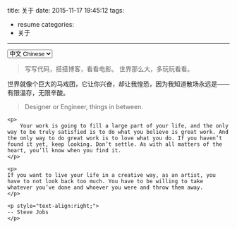 title: 关于
date: 2015-11-17 19:45:12
tags:
  - resume
categories:
  - 关于
---

<select onchange= "onLanChange(this.options[this.options.selectedIndex].value)">
    <option value="0" selected> 中文 Chinese </option>
    <option value="1"> 英语 English </option>
</select>

<!-- Chinese Version -->
<div class="zh">
    <blockquote>
        写写代码，搭搭博客，看看电影。
        世界那么大，多玩玩看看。
    </blockquote>
    <img src="http://7xqmgj.com1.z0.glb.clouddn.com/201607095.jpeg" alt="" class="shadow"/><br>
    世界就像个巨大的马戏团，它让你兴奋，却让我惶恐，因为我知道散场永远是——有限温存，无限辛酸。 

</div>

<!-- English Version -->
<div class="en">
    <blockquote>
        Designer or Engineer, things in between.
    </blockquote>

    <p>
        Your work is going to fill a large part of your life, and the only way to be truly satisfied is to do what you believe is great work. And the only way to do great work is to love what you do. If you haven’t found it yet, keep looking. Don’t settle. As with all matters of the heart, you’ll know when you find it.
    </p>

    <p>
    If you want to live your life in a creative way, as an artist, you have to not look back too much. You have to be willing to take whatever you’ve done and whoever you were and throw them away.
    </p>

    <p style="text-align:right;">
    -- Steve Jobs
    </p>

</div>

<!-- Handle Language Change -->
<script type="text/javascript">
    var $zh = document.querySelector(".zh");
    var $en = document.querySelector(".en");
    function onLanChange(index){
        if(index == 0){
            $zh.style.display = "block";
            $en.style.display = "none";
        }else{
            $en.style.display = "block";
            $zh.style.display = "none";
        }
    }
    onLanChange(0);
</script>




